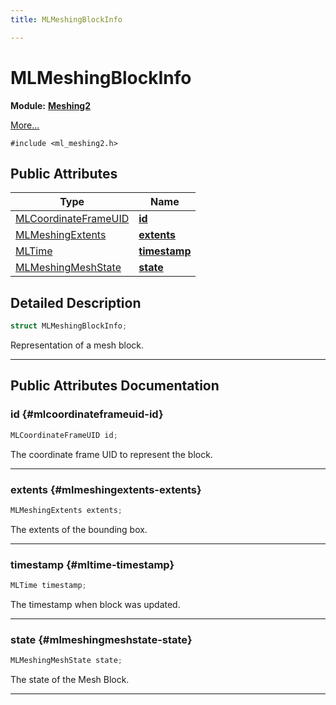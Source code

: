 ```yaml
---
title: MLMeshingBlockInfo

---
```


# MLMeshingBlockInfo

**Module:** **[Meshing2](/versioned_docs/version-03-Jan-2023/api-ref/api/Modules/group___meshing2/group___meshing2.md)**



 [More...](#detailed-description)


`#include <ml_meshing2.h>`

## Public Attributes

| Type           | Name           |
| -------------- | -------------- |
| [MLCoordinateFrameUID](/versioned_docs/version-03-Jan-2023/api-ref/api/Modules/group___perception/struct_m_l_coordinate_frame_u_i_d.md) | **[id](/versioned_docs/version-03-Jan-2023/api-ref/api/Modules/group___meshing2/struct_m_l_meshing_block_info.md#mlcoordinateframeuid-id)**  |
| [MLMeshingExtents](/versioned_docs/version-03-Jan-2023/api-ref/api/Modules/group___meshing2/struct_m_l_meshing_extents.md) | **[extents](/versioned_docs/version-03-Jan-2023/api-ref/api/Modules/group___meshing2/struct_m_l_meshing_block_info.md#mlmeshingextents-extents)**  |
| [MLTime](/versioned_docs/version-03-Jan-2023/api-ref/api/Modules/group___common/group___common.md#int64-t-mltime) | **[timestamp](/versioned_docs/version-03-Jan-2023/api-ref/api/Modules/group___meshing2/struct_m_l_meshing_block_info.md#mltime-timestamp)**  |
| [MLMeshingMeshState](/versioned_docs/version-03-Jan-2023/api-ref/api/Modules/group___meshing2/group___meshing2.md#enums-mlmeshingmeshstate) | **[state](/versioned_docs/version-03-Jan-2023/api-ref/api/Modules/group___meshing2/struct_m_l_meshing_block_info.md#mlmeshingmeshstate-state)**  |

## Detailed Description

```cpp
struct MLMeshingBlockInfo;
```


Representation of a mesh block. 





-----------
## Public Attributes Documentation

### id {#mlcoordinateframeuid-id}

```cpp
MLCoordinateFrameUID id;
```


The coordinate frame UID to represent the block. 





-----------

### extents {#mlmeshingextents-extents}

```cpp
MLMeshingExtents extents;
```


The extents of the bounding box. 





-----------

### timestamp {#mltime-timestamp}

```cpp
MLTime timestamp;
```


The timestamp when block was updated. 





-----------

### state {#mlmeshingmeshstate-state}

```cpp
MLMeshingMeshState state;
```


The state of the Mesh Block. 





-----------

